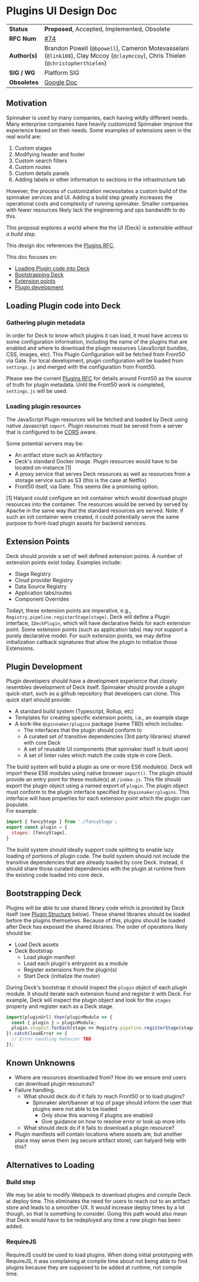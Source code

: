 
# Plugins UI Design Doc
| | |
|-|-|
| **Status** | **Proposed**, Accepted, Implemented, Obsolete |
| **RFC  Num** | [#74](https://github.com/spinnaker/community/pull/74) |
| **Author(s)** | Brandon Powell (`@bpowell`), Cameron Motevasselani (`@link108`), Clay Mccoy (`@claymccoy`), Chris Thielen (`@christopherthielen`) |
| **SIG / WG** | Platform SIG |
| **Obsoletes** | [Google Doc](https://docs.google.com/document/d/16WmRSziTJsSBZ1kuKUfVleLAYMIxmfvz/edit) |

## Motivation
Spinnaker is used by many companies, each having wildly different needs.  Many enterprise companies have heavily customized Spinnaker improve the experience based on their needs.  Some examples of extensions seen in the real world are: 

1. Custom stages
2. Modifying header and footer
3. Custom search filters
4. Custom routes
5. Custom details panels
6. Adding labels or other information to sections in the infrastructure tab
 
However, the process of customization necessitates a custom build of the spinnaker services and UI.  Adding a build step greatly increases the operational costs and complexity of running spinnaker.  Smaller companies with fewer resources likely lack the engineering and ops bandwidth to do this.

This proposal explores a world where the the UI (Deck) is extensible _without a build step_.  
  
This design doc references the [Plugins RFC](./plugins.md).

This doc focuses on:
* [Loading Plugin code into Deck](#Loading-Plugin-code-into-Deck)
* [Bootstrapping Deck](#Bootstraping-Deck)
* [Extension points](#Extension-Points)
* [Plugin development](#Plugin-development)

## Loading Plugin code into Deck

### Gathering plugin metadata
In order for Deck to know which plugins it can load, it must have access to some configuration information, including the name of the plugins that are enabled and where to download the plugin resources (JavaScript bundles, CSS, images, etc).
This Plugin Configuration will be fetched from Front50 via Gate.
For local development, plugin configuration will be loaded from `settings.js` and merged with the configuration from Front50.

Please see the current [Plugins RFC](./plugins.md) for details around Front50 as the source of truth for plugin metadata.
Until the Front50 work is completed, `settings.js` will be used.

### Loading plugin resources
The JavaScript Plugin resources will be fetched and loaded by Deck using native Javascript `import`.
Plugin resources must be served from a server that is configured to be [CORS](https://developer.mozilla.org/en-US/docs/Web/HTTP/CORS) aware.

Some potential servers may be:
- An artifact store such as Artifactory
- Deck's standard Docker image.  Plugin resources would have to be located on-instance [1]
- A proxy service that serves Deck resources as well as resources from a storage service such as S3 (this is the case at Netflix)
- Front50 itself, via Gate.  This seems like a promising option.

[1] Halyard could configure an init container which would download plugin resources into the container.  The resources would be served by served by Apache in the same way that the standard resources are served.  Note: if such an init container were created, it could potentially serve the same purpose to front-load plugin assets for backend services.

## Extension Points

Deck should provide a set of well defined extension points.
A number of extension points exist today.
Examples include:

- Stage Registry
- Cloud provider Registry
- Data Source Registry
- Application tabs/routes
- Component Overrides

Todayt, these extension points are imperative, e.g., `Registry.pipeline.registerStage(stage)`.
Deck will define a Plugin interface, `IDeckPlugin`, which will have declarative fields for each extension point.
Some extension points (such as application tabs) may not support a purely declarative model.
For such extension points, we may define initialization callback signatures that allow the plugin to initialize those Extensions.

## Plugin Development

Plugin developers should have a development experience that closely resembles development of Deck itself.
Spinnaker should provide a plugin quick-start, such as a github repository that developers can clone.
This quick start should provide:

- A standard build system (Typescript, Rollup, etc)
- Templates for creating specific extension points, i.e., an example stage
- A kork-like `@spinnaker/plugins` package (name TBD) which includes:
  - The interfaces that the plugin should conform to
  - A curated set of transitive dependencies (3rd party libraries) shared with core Deck
  - A set of reusable UI components (that spinnaker itself is built upon)
  - A set of linter rules which match the code style in core Deck.

The build system will build a plugin as one or more ES6 module(s).
Deck will import these ES6 modules using native browser `import()`.
The plugin should provide an entry point for these module(s) at `/index.js`.
This file should export the plugin object using a named export of `plugin`.
The plugin object must conform to the plugin interface specified by `@spinnaker/plugins`.
This interface will have properties for each extension point which the plugin can populate.  
For example:

```js
import { fancyStage } from './fancyStage';
export const plugin = {
  stages: [fancyStage],
}
```

The build system should ideally support code splitting to enable lazy loading of portions of plugin code.
The build system should not include the transitive dependencies that are already loaded by core Deck.
Instead, it should share those curated dependencies with the plugin at runtime from the existing code loaded into core deck.

## Bootstrapping Deck
Plugins will be able to use shared library code which is provided by Deck itself (see [Plugin Structure](#plugin-structure) below).  These shared libraries should be loaded before the plugins themselves.  Because of this, plugins should be loaded after Deck has exposed the shared libraries.  The order of operations likely should be:

- Load Deck assets
- Deck Bootstrap
  - Load plugin manifest
  - Load each plugin's entrypoint as a module
  - Register extensions from the plugin(s)
  - Start Deck (initialize the router)

During Deck's bootstrap it should inspect the `plugin` object of each plugin module.
It should iterate each extension found and register it with Deck.
For example, Deck will inspect the plugin object and look for the `stages` property and register each as a Deck stage.

```js
import(pluginUrl).then(pluginModule => {
  const { plugin } = pluginModule;
  plugin.stages?.forEach(stage => Registry.pipeline.registerStage(stage);
}).catch(loadError => {
  // Error handling behavior TBD
});
```

## Known Unknowns
* Where are resources downloaded from? How do we ensure end users can download plugin resources?
* Failure handling.  
  * What should deck do if it fails to reach Front50 or to load plugins?
    * Spinnaker alert/banner at top of page should inform the user that plugins were not able to be loaded
      * Only show this warning if plugins are enabled
      * Give guidance on how to resolve error or look up more info
  * What should deck do if it fails to download a plugin resource? 
* Plugin manifests will contain locations where assets are, but another place may serve them (eg secure artifact store), can halyard help with this?

## Alternatives to Loading

### Build step
We may be able to modify Webpack to download plugins and compile Deck at deploy time. This eliminates the need for users to reach out to an artifact store and leads to a smoother UX. It would increase deploy times by a lot though, so that is something to consider. Going this path would also mean that Deck would have to be redeployed any time a new plugin has been added.

### RequireJS
RequireJS could be used to load plugins. When doing initial prototyping with RequireJS, it was complaining at compile time about not being able to find plugins because they are supposed to be added at runtime, not compile time. 
